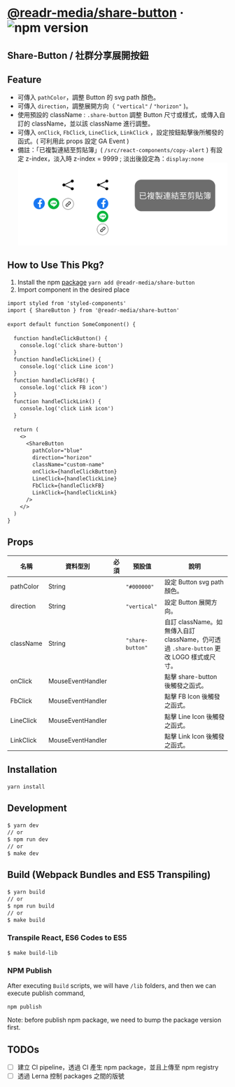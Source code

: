# [@readr-media/share-button](https://www.npmjs.com/package/@readr-media/share-button) &middot; ![npm version](https://img.shields.io/npm/v/@readr-media/share-button.svg?style=flat)

## Share-Button / 社群分享展開按鈕

## Feature

- 可傳入 `pathColor`，調整 Button 的 svg path 顏色。
- 可傳入 `direction`，調整展開方向（ `"vertical"` / `"horizon"` )。
- 使用預設的 className : `.share-button` 調整 Button 尺寸或樣式，或傳入自訂的 className，並以該 className 進行調整。
- 可傳入 `onClick`, `FbClick`, `LineClick`, `LinkClick` ，設定按鈕點擊後所觸發的函式。( 可利用此 props 設定 GA Event )
- 備註：「已複製連結至剪貼簿」( `/src/react-components/copy-alert` ) 有設定 z-index，淡入時 z-index = 9999 ; 淡出後設定為：`display:none`
  ![share button](./imgs/share-button.svg)

## How to Use This Pkg?

1. Install the npm [package](https://www.npmjs.com/package/@readr-media/share-button)
   `yarn add @readr-media/share-button`
2. Import component in the desired place

```
import styled from 'styled-components'
import { ShareButton } from '@readr-media/share-button'

export default function SomeComponent() {

  function handleClickButton() {
    console.log('click share-button')
  }
  function handleClickLine() {
    console.log('click Line icon')
  }
  function handleClickFB() {
    console.log('click FB icon')
  }
  function handleClickLink() {
    console.log('click Link icon')
  }

  return (
    <>
      <ShareButton
        pathColor="blue"
        direction="horizon"
        className="custom-name"
        onClick={handleClickButton}
        LineClick={handleClickLine}
        FbClick={handleClickFB}
        LinkClick={handleClickLink}
      />
    </>
  )
}
```

## Props

| 名稱      | 資料型別          | 必須 | 預設值           | 說明                                                                                    |
| --------- | ----------------- | ---- | ---------------- | --------------------------------------------------------------------------------------- |
| pathColor | String            |      | `"#000000"`      | 設定 Button svg path 顏色。                                                             |
| direction | String            |      | `"vertical"`     | 設定 Button 展開方向。                                                                  |
| className | String            |      | `"share-button"` | 自訂 className。如無傳入自訂 className，仍可透過 `.share-button` 更改 LOGO 樣式或尺寸。 |
| onClick   | MouseEventHandler |      |                  | 點擊 share-button 後觸發之函式。                                                        |
| FbClick   | MouseEventHandler |      |                  | 點擊 FB Icon 後觸發之函式。                                                             |
| LineClick | MouseEventHandler |      |                  | 點擊 Line Icon 後觸發之函式。                                                           |
| LinkClick | MouseEventHandler |      |                  | 點擊 Link Icon 後觸發之函式。                                                           |

## Installation

`yarn install`

## Development

```
$ yarn dev
// or
$ npm run dev
// or
$ make dev
```

## Build (Webpack Bundles and ES5 Transpiling)

```
$ yarn build
// or
$ npm run build
// or
$ make build
```

### Transpile React, ES6 Codes to ES5

```
$ make build-lib
```

### NPM Publish

After executing `Build` scripts, we will have `/lib` folders,
and then we can execute publish command,

```
npm publish
```

Note: before publish npm package, we need to bump the package version first.

## TODOs

- [ ] 建立 CI pipeline，透過 CI 產生 npm package，並且上傳至 npm registry
- [ ] 透過 Lerna 控制 packages 之間的版號
